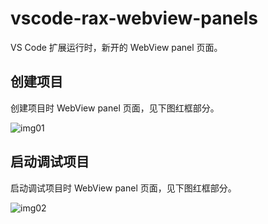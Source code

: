 # vscode-rax-webview-panels

VS Code 扩展运行时，新开的 WebView panel 页面。

## 创建项目

创建项目时 WebView panel 页面，见下图红框部分。

![img01](https://img.alicdn.com/tfs/TB1M1xSquL2gK0jSZFmXXc7iXXa-2570-1492.jpg)


## 启动调试项目

启动调试项目时 WebView panel 页面，见下图红框部分。

![img02](https://img.alicdn.com/tfs/TB1DjXLqqL7gK0jSZFBXXXZZpXa-2570-1492.jpg)
